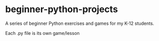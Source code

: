 # beginner-python-projects
A series of beginner Python exercises and games for my K-12 students.

Each .py file is its own game/lesson
